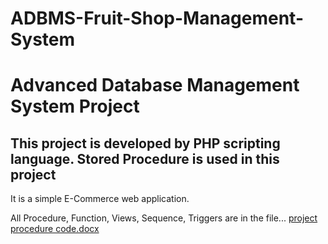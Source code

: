 # ADBMS-Fruit-Shop-Management-System
# Advanced Database Management System Project

## This project is developed by PHP scripting language. Stored Procedure is used in this project

It is a simple E-Commerce web application.

All Procedure, Function, Views, Sequence, Triggers are in the file... [project procedure code.docx](https://github.com/TajbiurShahriorRimon/ADBMS-Fruit-Shop-Management-System/files/7145538/project.procedure.code.docx)

